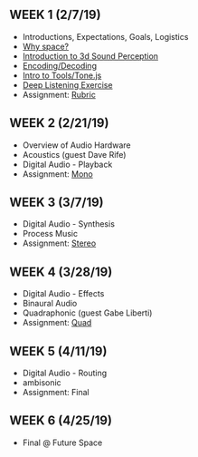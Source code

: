 ## WEEK 1 (2/7/19)

* Introductions, Expectations, Goals, Logistics
* [Why space?](./modules/why_space.md)
* [Introduction to 3d Sound Perception](./modules/3d_sound_perception.md)
* [Encoding/Decoding](./modules/endcoding_decoding.md)
* [Intro to Tools/Tone.js](./modules/intro_to_tone.md)
* [Deep Listening Exercise](./activies/rhythm_circle.md)
* Assignment: [Rubric](./assignments/rubric.md)

## WEEK 2 (2/21/19)

* Overview of Audio Hardware
* Acoustics (guest Dave Rife)
* Digital Audio - Playback
* Assignment: [Mono](./assignments/mono.md)

## WEEK 3 (3/7/19)

* Digital Audio - Synthesis
* Process Music
* Assignment: [Stereo](./assignments/stereo.md)

## WEEK 4 (3/28/19)

* Digital Audio - Effects
* Binaural Audio
* Quadraphonic (guest Gabe Liberti)
* Assignment: [Quad](./assignments/quad.md)

## WEEK 5 (4/11/19)

* Digital Audio - Routing
* ambisonic
* Assignment: Final

## WEEK 6 (4/25/19)

* Final @ Future Space
